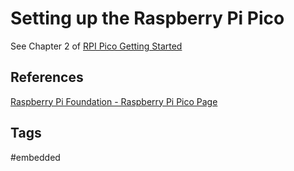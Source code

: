 # Setting up the Raspberry Pi Pico

See Chapter 2 of [RPI Pico Getting Started](https://datasheets.raspberrypi.com/pico/getting-started-with-pico.pdf)  

## References
[Raspberry Pi Foundation - Raspberry Pi Pico Page](https://www.raspberrypi.com/documentation/microcontrollers/raspberry-pi-pico.html)  

## Tags
#embedded
